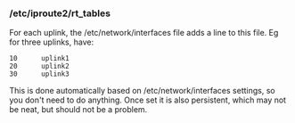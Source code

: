 ### /etc/iproute2/rt\_tables ###

For each uplink, the /etc/network/interfaces file adds a line to this file. Eg for three uplinks, have:

```
10      uplink1
20      uplink2
30      uplink3
```

This is done automatically based on /etc/network/interfaces settings, so you don't need to do anything. Once set it is also persistent, which may not be neat, but should not be a problem.